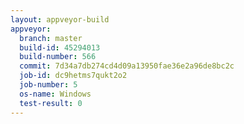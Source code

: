 ```yaml
---
layout: appveyor-build
appveyor:
  branch: master
  build-id: 45294013
  build-number: 566
  commit: 7d34a7db274cd4d09a13950fae36e2a96de8bc2c
  job-id: dc9hetms7qukt2o2
  job-number: 5
  os-name: Windows
  test-result: 0
---
```

